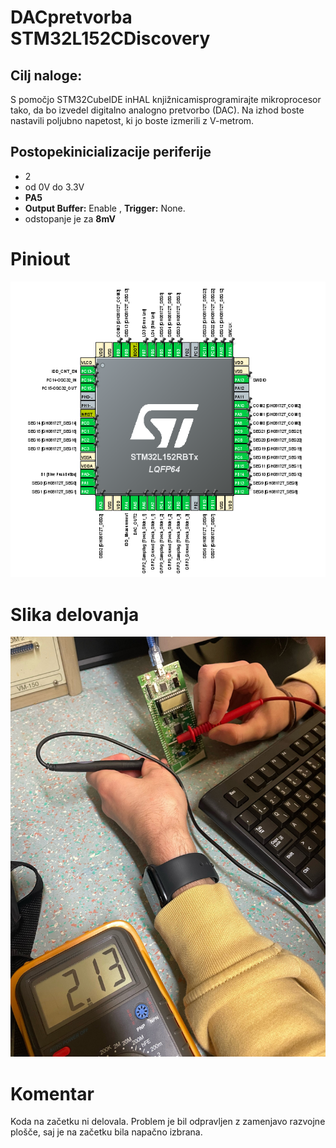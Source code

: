 # DACpretvorba STM32L152CDiscovery


## Cilj naloge:
S pomočjo STM32CubeIDE inHAL knjižnicamisprogramirajte mikroprocesor tako, da bo izvedel digitalno  analogno  pretvorbo  (DAC).  Na  izhod  boste  nastavili  poljubno  napetost,  ki  jo  boste  izmerili  z  V-metrom. 

## Postopekinicializacije periferije
- 2
- od 0V do 3.3V
- **PA5**
- **Output Buffer:** Enable , **Trigger:** None. 
- odstopanje je za **8mV**

# Piniout
![Pinout](media/image.png)

# Slika delovanja
![Slika multimetra](meida/../media/6C20AFE8-94B1-4E16-9BC3-93C938C72283L0001.png.png.jpg)

# Komentar
Koda na začetku ni delovala. Problem je bil odpravljen z zamenjavo razvojne plošče, saj je na začetku bila napačno izbrana.